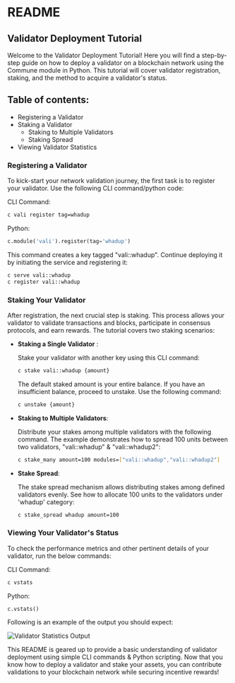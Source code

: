 # README

## Validator Deployment Tutorial

Welcome to the Validator Deployment Tutorial! Here you will find a step-by-step guide on how to deploy a validator on a blockchain network using the Commune module in Python. This tutorial will cover validator registration, staking, and the method to acquire a validator's status.

## Table of contents:
- Registering a Validator
- Staking a Validator
  - Staking to Multiple Validators
  - Staking Spread
- Viewing Validator Statistics

### Registering a Validator

To kick-start your network validation journey, the first task is to register your validator. Use the following CLI command/python code:

CLI Command:
```bash
c vali register tag=whadup
```
Python:
 ```python 
c.module('vali').register(tag='whadup')
```
This command creates a key tagged "vali::whadup". Continue deploying it by initiating the service and registering it:
   
```bash
c serve vali::whadup
c register vali::whadup
```

### Staking Your Validator

After registration, the next crucial step is staking. This process allows your validator to validate transactions and blocks, participate in consensus protocols, and earn rewards. The tutorial covers two staking scenarios: 

- **Staking a Single Validator** :

   Stake your validator with another key using this CLI command:

   ```bash
   c stake vali::whadup {amount}
   ```
   The default staked amount is your entire balance. If you have an insufficient balance, proceed to unstake. Use the following command:

   ```bash
   c unstake {amount}
   ```

- **Staking to Multiple Validators**:
   
    Distribute your stakes among multiple validators with the following command. The example demonstrates how to spread 100 units between two validators, "vali::whadup" & "vali::whadup2":

   ```bash
   c stake_many amount=100 modules=["vali::whadup","vali::whadup2"]
   ```

- **Stake Spread**:

    The stake spread mechanism allows distributing stakes among defined validators evenly. See how to allocate 100 units to the validators under 'whadup' category:

   ```bash
   c stake_spread whadup amount=100
   ```   

### Viewing Your Validator's Status

To check the performance metrics and other pertinent details of your validator, run the below commands:

CLI Command:
```bash
c vstats
```
Python:
```python
c.vstats()
```
Following is an example of the output you should expect:

![Validator Statistics Output](image.png)

This README is geared up to provide a basic understanding of validator deployment using simple CLI commands & Python scripting. Now that you know how to deploy a validator and stake your assets, you can contribute validations to your blockchain network while securing incentive rewards!